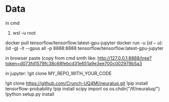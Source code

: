 # Data
in cmd
1. wsl -u root

docker pull tensorflow/tensorflow:latest-gpu-jupyter docker run -u $(id -u):$(id -g) -it --gpus all -p 8888:8888  tensorflow/tensorflow:latest-gpu-jupyter

in browser paste (copy from cmd smth like:  http://127.0.0.1:8888/tree?token=d073fd1579fc38c68febcd31e651a9e3ee700c002979b5a3 

in jupyter:
!git clone MY_REPO_WITH_YOUR_CODE


!git clone https://github.com/Crunch-UQ4MI/neuraluq.git
!pip install tensorflow-probability
!pip install scipy
import os
os.chdir("/tf/neuraluq/")
!python setup.py install


